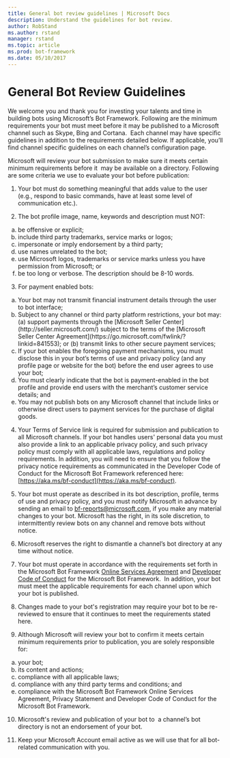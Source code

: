 ```yaml
---
title: General bot review guidelines | Microsoft Docs
description: Understand the guidelines for bot review.
author: RobStand
ms.author: rstand
manager: rstand
ms.topic: article
ms.prod: bot-framework
ms.date: 05/10/2017
---
```

# General Bot Review Guidelines

We welcome you and thank you for investing your talents and time in building bots using Microsoft’s Bot Framework. Following are the minimum requirements your bot must meet before it may be published to a Microsoft channel such as Skype, Bing and Cortana.  Each channel may have specific guidelines in addition to the requirements detailed below. If applicable, you’ll find channel specific guidelines on each channel’s configuration page.

Microsoft will review your bot submission to make sure it meets certain minimum requirements before it  may be available on a directory. Following are some criteria we use to evaluate your bot before publication:

1. Your bot must do something meaningful that adds value to the user (e.g., respond to basic commands, have at least some level of communication etc.).

2. The bot profile image, name, keywords and description must NOT:
<ol type="a"><li>be offensive or explicit;</li>
<li>include third party trademarks, service marks or logos;</li>
<li>impersonate or imply endorsement by a third party;</li>
<li>use names unrelated to the bot;</li>
<li>use Microsoft logos, trademarks or service marks unless you have permission from Microsoft; or</li>
<li>be too long or verbose. The description should be 8-10 words.</li></ol>
 
3. For payment enabled bots:
<ol type="a">
<li>Your bot may not transmit financial instrument details through the user to bot interface;</li>
<li>Subject to any channel or third party platform restrictions, your bot may: (a) support payments through the [Microsoft Seller Center](http://seller.microsoft.com/) subject to the terms of the [Microsoft Seller Center Agreement](https://go.microsoft.com/fwlink/?linkid=841553); or (b) transmit links to other secure payment services;</li>
<li>If your bot enables the foregoing payment mechanisms, you must disclose this in your bot’s terms of use and privacy policy (and any profile page or website for the bot) before the end user agrees to use your bot;</li> 
<li>You must clearly indicate that the bot is payment-enabled in the bot profile and provide end users with the merchant’s customer service details; and</li> 
<li>You may not publish bots on any Microsoft channel that include links or otherwise direct users to payment services for the purchase of digital goods.</li></ol>

4. Your Terms of Service link is required for submission and publication to all Microsoft channels. If your bot handles users' personal data you must also provide a link to an applicable privacy policy, and such privacy policy must comply with all applicable laws, regulations and policy requirements. In addition, you will need to ensure that you follow the privacy notice requirements as communicated in the Developer Code of Conduct for the Microsoft Bot Framework referenced here: [https://aka.ms/bf-conduct](https://aka.ms/bf-conduct).

5. Your bot must operate as described in its bot description, profile, terms of use and privacy policy, and you must notify Microsoft in advance by sending an email to <a href="mailto:bf-reports@microsoft.com">bf-reports@microsoft.com</a>, if you make any material changes to your bot. Microsoft has the right, in its sole discretion, to intermittently review bots on any channel and remove bots without notice.

6. Microsoft reserves the right to dismantle a channel’s bot directory at any time without notice. 

7. Your bot must operate in accordance with the requirements set forth in the Microsoft Bot Framework [Online Services Agreement](http://aka.ms/bf-terms) and [Developer Code of Conduct](https://www.botframework.com/Content/Developer-Code-of-Conduct-for-Microsoft-Bot-Framework.htm) for the Microsoft Bot Framework.  In addition, your bot must meet the applicable requirements for each channel upon which your bot is published.

8. Changes made to your bot's registration may require your bot to be re-reviewed to ensure that it continues to meet the requirements stated here.

9. Although Microsoft will review your bot to confirm it meets certain minimum requirements prior to publication, you are solely responsible for: 
<ol type="a">
<li>your bot;</li>
<li>its content and actions;</li>
<li>compliance with all applicable laws;</li>
<li>compliance with any third party terms and conditions; and</li>
<li>compliance with the Microsoft Bot Framework Online Services Agreement, Privacy Statement and Developer Code of Conduct for the Microsoft Bot Framework.</li></ol>

10. Microsoft's review and publication of your bot to  a channel’s bot directory is not an endorsement of your bot.

11. Keep your Microsoft Account email active as we will use that for all bot-related communication with you. 